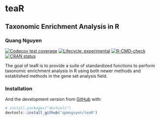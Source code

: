 
<!-- README.md is generated from README.Rmd. Please edit that file -->

# teaR

## Taxonomic Enrichment Analysis in R

### Quang Nguyen

<!-- badges: start -->

[![Codecov test
coverage](https://codecov.io/gh/qpmnguyen/teaR/branch/master/graph/badge.svg)](https://codecov.io/gh/qpmnguyen/teaR?branch=master)
[![Lifecycle:
experimental](https://img.shields.io/badge/lifecycle-experimental-orange.svg)](https://www.tidyverse.org/lifecycle/#experimental)
[![R-CMD-check](https://github.com/qpmnguyen/teaR/workflows/R-CMD-check/badge.svg)](https://github.com/qpmnguyen/teaR/actions)
[![CRAN
status](https://www.r-pkg.org/badges/version/teaR)](https://CRAN.R-project.org/package=teaR)
<!-- badges: end -->

The goal of teaR is to provide a suite of standardized functions to
perform taxonomic enrichment analysis in R using both newer methods and
established methods in the gene set analysis field.

### Installation

And the development version from [GitHub](https://github.com/) with:

``` r
# install.packages("devtools")
devtools::install_github("qpmnguyen/teaR")
```
